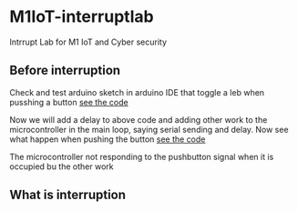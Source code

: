 # M1IoT-interruptlab
Intrrupt Lab for M1 IoT and Cyber security

## Before interruption
Check and test arduino sketch in arduino IDE that toggle a leb when pusshing a button 
[see the code](mbeggas/M1IoT-interruptlab/arduino_code/led-button.ino)

Now we will add a delay to above code and adding other work to the microcontroller in the main loop, saying serial sending and delay. Now see what happen when pushing the button
[see the code](arduino_code/leb-buittonèwithdelay.ino)

The microcontroller not responding to the pushbutton signal when it is occupied bu the other work

## What is interruption
